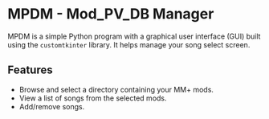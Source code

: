 # MPDM - Mod_PV_DB Manager

MPDM is a simple Python program with a graphical user interface (GUI) built using the `customtkinter` library. It helps manage your song select screen.

## Features
- Browse and select a directory containing your MM+ mods.
- View a list of songs from the selected mods.
- Add/remove songs.